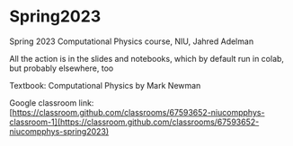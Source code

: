 # Spring2023
Spring 2023 Computational Physics course, NIU, Jahred Adelman

All the action is in the slides and notebooks, which by default run in colab, but probably elsewhere, too

Textbook: Computational Physics by Mark Newman

Google classroom link: [https://classroom.github.com/classrooms/67593652-niucompphys-classroom-1](https://classroom.github.com/classrooms/67593652-niucompphys-spring2023)
